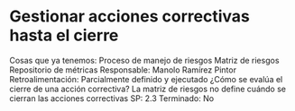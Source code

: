 # Gestionar acciones correctivas hasta el cierre

Cosas que ya tenemos: Proceso de manejo de riesgos
Matriz de riesgos
Repositorio de métricas
Responsable: Manolo Ramírez Pintor
Retroalimentación: Parcialmente definido y ejecutado
¿Cómo se evalúa el cierre de una acción correctiva?
La matriz de riesgos no define cuándo 
se cierran las acciones correctivas
SP: 2.3
Terminado: No